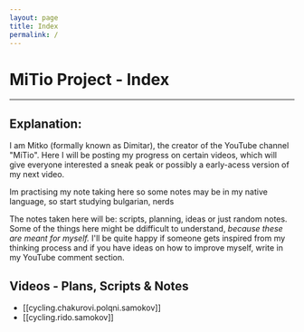 ```yaml
---
layout: page
title: Index
permalink: /
---
```


# MiTio Project - Index
---
## Explanation:
I am Mitko (formally known as Dimitar), the creator of the YouTube channel "MiTio".  Here I will be posting my progress on certain videos, which will give everyone interested a sneak peak or possibly a early-acess version of my next video. 

Im practising my note taking here so some notes may be in my native language, so start studying bulgarian, nerds

The notes taken here will be: scripts, planning, ideas or just random notes. Some of the things here might be ddifficult to understand, *because these are meant for myself.* I'll be quite happy if someone gets inspired from my thinking process and if you have ideas on how to improve myself, write in my YouTube comment section.

## Videos - Plans, Scripts & Notes
 - [[cycling.chakurovi.polqni.samokov]] 
 - [[cycling.rido.samokov]] 

<style>
  .wrapper {
    max-width: 46em;
  }
</style>
